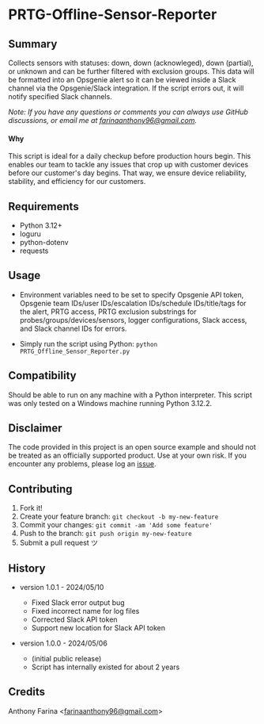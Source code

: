 # PRTG-Offline-Sensor-Reporter

## Summary
Collects sensors with statuses: down, down (acknowleged), down (partial), or unknown 
and can be further filtered with exclusion groups. This data will be formatted into 
an Opsgenie alert so it can be viewed inside a Slack channel via the Opsgenie/Slack 
integration. If the script errors out, it will notify specified Slack channels.

_Note: If you have any questions or comments you can always use GitHub
discussions, or email me at farinaanthony96@gmail.com._

#### Why
This script is ideal for a daily checkup before production hours begin. This 
enables our team to tackle any issues that crop up with customer devices 
before our customer's day begins. That way, we ensure device reliability,
stability, and efficiency for our customers.

## Requirements
- Python 3.12+
- loguru
- python-dotenv
- requests

## Usage
- Environment variables need to be set to specify Opsgenie API token, Opsgenie
  team IDs/user IDs/escalation IDs/schedule IDs/title/tags for the alert, PRTG 
  access, PRTG exclusion substrings for probes/groups/devices/sensors, logger 
  configurations, Slack access, and Slack channel IDs for errors.

- Simply run the script using Python:
  `python PRTG_Offline_Sensor_Reporter.py`

## Compatibility
Should be able to run on any machine with a Python interpreter. This script
was only tested on a Windows machine running Python 3.12.2.

## Disclaimer
The code provided in this project is an open source example and should not
be treated as an officially supported product. Use at your own risk. If you
encounter any problems, please log an
[issue](https://github.com/CC-Digital-Innovation/PRTG-Offline-Sensor-Reporter/issues).

## Contributing
1. Fork it!
2. Create your feature branch: `git checkout -b my-new-feature`
3. Commit your changes: `git commit -am 'Add some feature'`
4. Push to the branch: `git push origin my-new-feature`
5. Submit a pull request ツ

## History
-  version 1.0.1 - 2024/05/10
    - Fixed Slack error output bug
    - Fixed incorrect name for log files
    - Corrected Slack API token
    - Support new location for Slack API token


-  version 1.0.0 - 2024/05/06
    - (initial public release)
    - Script has internally existed for about 2 years

## Credits
Anthony Farina <<farinaanthony96@gmail.com>>
